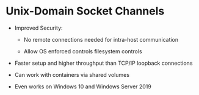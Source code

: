 # Unix-Domain Socket Channels

* Improved Security:
	* No remote connections needed for intra-host communication

	* Allow OS enforced controls filesystem controls 

* Faster setup and higher throughput than TCP/IP loopback connections

* Can work with containers via shared volumes

* Even works on Windows 10 and Windows Server 2019